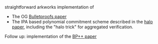 straightforward arkworks implementation of 
 - The OG [Bulletproofs paper](https://eprint.iacr.org/2017/1066.pdf)
 - The IPA based polynomial commitment scheme described in the [halo paper](https://eprint.iacr.org/2019/1021.pdf), including the "halo trick" for aggregated verification.

Follow up: implementation of the [BP++ paper](https://eprint.iacr.org/2022/510.pdf)
